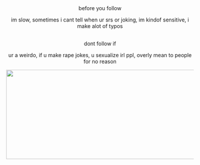 ## 
<p align="center">
  before you follow

<p align="center">
  im slow, sometimes i cant tell when ur srs or joking, im kindof sensitive, i make alot of typos

##
<p align="center">
  dont follow if

<p align="center">
  ur a weirdo, if u make rape jokes, u sexualize irl ppl, overly mean to people for no reason

<p align="center">
  <img width="3000" height="240" src="https://cdn.discordapp.com/attachments/1271814445751996419/1322980406064189541/divider.png?ex=6772d904&is=67718784&hm=f6902183cfd22b48af56ada3b08e8e6af0063ba9124879b8da0c933f4acf63aa&">
</p>
